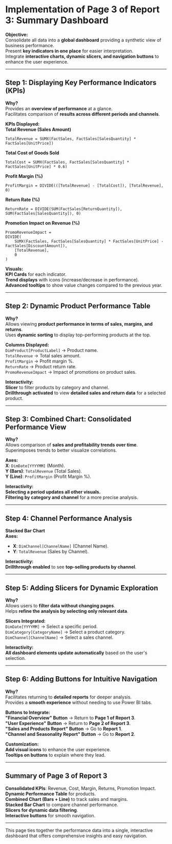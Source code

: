 # **Implementation of Page 3 of Report 3: Summary Dashboard**

**Objective:**  
Consolidate all data into a **global dashboard** providing a synthetic view of business performance.  
Present **key indicators in one place** for easier interpretation.  
Integrate **interactive charts, dynamic slicers, and navigation buttons** to enhance the user experience.

---

## **Step 1: Displaying Key Performance Indicators (KPIs)**
**Why?**  
Provides an **overview of performance** at a glance.  
Facilitates comparison of **results across different periods and channels**.  

**KPIs Displayed:**  
**Total Revenue (Sales Amount)**  
```DAX
TotalRevenue = SUMX(FactSales, FactSales[SalesQuantity] * FactSales[UnitPrice])
```
**Total Cost of Goods Sold**  
```DAX
TotalCost = SUMX(FactSales, FactSales[SalesQuantity] * FactSales[UnitPrice] * 0.6)
```
**Profit Margin (%)**  
```DAX
ProfitMargin = DIVIDE(([TotalRevenue] - [TotalCost]), [TotalRevenue], 0)
```
**Return Rate (%)**  
```DAX
ReturnRate = DIVIDE(SUM(FactSales[ReturnQuantity]), SUM(FactSales[SalesQuantity]), 0)
```
**Promotion Impact on Revenue (%)**  
```DAX
PromoRevenueImpact = 
DIVIDE(
    SUMX(FactSales, FactSales[SalesQuantity] * FactSales[UnitPrice] - FactSales[DiscountAmount]),
    [TotalRevenue],
    0
)
```

**Visuals:**  
**KPI Cards** for each indicator.  
**Trend displays** with icons (increase/decrease in performance).  
**Advanced tooltips** to show value changes compared to the previous year.

---

## **Step 2: Dynamic Product Performance Table**
**Why?**  
Allows viewing **product performance in terms of sales, margins, and returns**.  
Uses **dynamic sorting** to display top-performing products at the top.  

**Columns Displayed:**  
`DimProduct[ProductLabel]` → Product name.  
`TotalRevenue` → Total sales amount.  
`ProfitMargin` → Profit margin %.  
`ReturnRate` → Product return rate.  
`PromoRevenueImpact` → Impact of promotions on product sales.  

**Interactivity:**  
**Slicer** to filter products by category and channel.  
**Drillthrough activated** to view **detailed sales and return data** for a selected product.

---

## **Step 3: Combined Chart: Consolidated Performance View**
**Why?**  
Allows comparison of **sales and profitability trends over time**.  
Superimposes trends to better visualize correlations.  

**Axes:**  
**X**: `DimDate[YYYYMM]` (Month).  
**Y (Bars)**: `TotalRevenue` (Total Sales).  
**Y (Line)**: `ProfitMargin` (Profit Margin %).  

**Interactivity:**  
**Selecting a period updates all other visuals.**  
**Filtering by category and channel** for a more precise analysis.

---

## **Step 4: Channel Performance Analysis**
**Stacked Bar Chart**  
**Axes:**  
- **X**: `DimChannel[ChannelName]` (Channel Name).  
- **Y**: `TotalRevenue` (Sales by Channel).  

**Interactivity:**  
**Drillthrough enabled** to see **top-selling products by channel**.

---

## **Step 5: Adding Slicers for Dynamic Exploration**
**Why?**  
Allows users to **filter data without changing pages**.  
Helps **refine the analysis by selecting only relevant data**.  

**Slicers Integrated:**  
`DimDate[YYYYMM]` → Select a specific period.  
`DimCategory[CategoryName]` → Select a product category.  
`DimChannel[ChannelName]` → Select a sales channel.  

**Interactivity:**  
**All dashboard elements update automatically** based on the user's selection.

---

## **Step 6: Adding Buttons for Intuitive Navigation**
**Why?**  
Facilitates returning to **detailed reports** for deeper analysis.  
Provides a **smooth experience** without needing to use Power BI tabs.  

**Buttons to Integrate:**  
**"Financial Overview" Button** → Return to **Page 1 of Report 3**.  
**"User Experience" Button** → Return to **Page 2 of Report 3**.  
**"Sales and Products Report" Button** → Go to **Report 1**.  
**"Channel and Seasonality Report" Button** → Go to **Report 2**.  

**Customization:**  
**Add visual icons** to enhance the user experience.  
**Tooltips on buttons** to explain where they lead.

---

## **Summary of Page 3 of Report 3**  
**Consolidated KPIs**: Revenue, Cost, Margin, Returns, Promotion Impact.  
**Dynamic Performance Table** for products.  
**Combined Chart (Bars + Line)** to track sales and margins.  
**Stacked Bar Chart** to compare channel performance.  
**Slicers for dynamic data filtering**.  
**Interactive buttons** for smooth navigation.

---

This page ties together the performance data into a single, interactive dashboard that offers comprehensive insights and easy navigation.